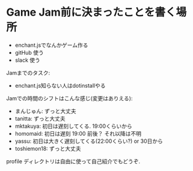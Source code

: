 Game Jam前に決まったことを書く場所
=================================================

* enchant.jsでなんかゲーム作る
* gitHub 使う
* slack 使う

Jamまでのタスク:

* enchant.js知らない人はdotinstallやる

Jamでの時間のシフトはこんな感じ(変更はありえる):

* まんじゅん: ずっと大丈夫
* tanitta: ずっと大丈夫
* mktakuya: 初日は遅刻してくる. 19:00くらいから
* homomaid: 初日は遅刻 19:00 前後？ それ以降は不明
* yassu: 初日は大きく遅刻してくる(22:00くらい?) or 30日から
* toshiemon18: ずっと大丈夫

profile ディレクトリは自由に使って自己紹介でもどうぞ.
